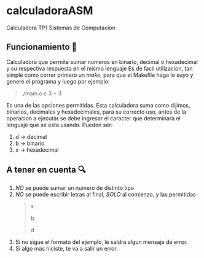 # calculadoraASM
Calculadora TP1 Sistemas de Computacion

## Funcionamiento :wrench:

Calculadora que permite sumar numeros en binario, decimal o hexadecimal y su respectiva respuesta en el mismo lenguaje
Es de facil utilizacion, tan simple como correr primero un *make*, para que el Makefile haga lo suyo y genere el programa y luego por ejemplo:
  > ./main.o c 3 + 3 
  
Es una de las opciones permitidas.
Esta calculadora suma como dijimos, binarios, decimales y hexadecimales, para su correcto uso, antes de la operacion a ejecutar se debe ingresar el caracter que determinara el lenguaje que se esta usando. Pueden ser:
  1. d -> decimal
  2. b -> binario
  3. x -> hexadecimal 


## A tener en cuenta :mag:
  1. *NO* se puede sumar un numero de distinto tipo
  2. *NO* se puede escribir letras al final, *SOLO* al comienzo, y las permitidas
        > x
        > 
        > b
        > 
        > d
  3. Si no sigue el formato del ejemplo, le saldra algun mensaje de error.
  4. Si algo mas hiciste, te va a salir un error.
